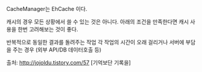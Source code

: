  CacheManager는 EhCache 이다.


 캐시의 경우 모든 상황에서 쓸 수 있는 것은 아니다. 아래의 조건을 만족한다면 캐시 사용을 한번 고려해보는 것이 좋다.

 반복적으로 동일한 결과를 돌려주는 작업
 각 작업의 시간이 오래 걸리거나 서버에 부담을 주는 경우 (외부 API/DB 데이터호출 등)

























 출처: http://jojoldu.tistory.com/57 [기억보단 기록을]
